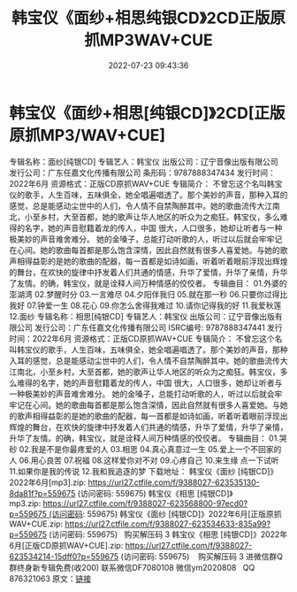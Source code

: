 ﻿---
title: 韩宝仪《面纱+相思纯银CD》2CD正版原抓MP3WAV+CUE
date: 2022-07-23 09:43:36
categories: WAV车载音乐、镜像
tags: 华语中文
---
# 韩宝仪《面纱+相思[纯银CD]》2CD[正版原抓MP3/WAV+CUE]

专辑名称：面纱[纯银CD]
专辑艺人：韩宝仪
出版公司：辽宁音像出版有限公司
发行公司：广东任嘉文化传播有限公司
条形码：9787888347434
发行时间：2022年6月
资源格式：正版CD原抓WAV+CUE
专辑简介：
不曾忘这个名叫韩宝仪的歌手，人生百味，五味俱全，她全唱遍唱透了。那个美妙的声音，那种入耳的感觉，总是能感动尘世中的人们，令人情不自禁陶醉其中。她的歌曲流传大江南北，小至乡村，大至首都，她的歌声让华人地区的听众为之痴狂。韩宝仪，多么难得的名字，她的声音慰籍着龙的传人，中国
很大，人口很多，她却让听者与一种极美妙的声音难舍难分。
她的金嗓子，总能打动听歌的人，听过以后就会牢牢记在心间。她的歌曲每首都是那么饱含深情，因此自然就有很多人喜爱她。与她的歌声相得益彰的是她的歌曲的配器，每一首都是如诗如画，听着听着眼前浮现出辉煌的舞台，在欢快的旋律中抒发着人们共通的情感，升华了爱情，升华了亲情，升华了友情。的确，韩宝仪，就是诠释人间万种情感的佼佼者。
专辑曲目：
01.外婆的澎湖湾
02.梦醒时分
03.一言难尽
04.夕阳伴我归
05.就在那一秒
06.只要你过得比我好
07.钟爱一生
08.花心
09.你怎么舍得我难过
10.请你记得我的好
11.我爱秋莲
12.面纱
专辑名称：相思[纯银CD]
专辑艺人：韩宝仪
出版公司：辽宁音像出版有限公司
发行公司：广东任嘉文化传播有限公司
ISRC编号:
9787888347441
发行时间：2022年6月
资源格式：正版CD原抓WAV+CUE
专辑简介：
不曾忘这个名叫韩宝仪的歌手，人生百味，五味俱全，她全唱遍唱透了。那个美妙的声音，那种入耳的感觉，总是能感动尘世中的人们，令人情不自禁陶醉其中。她的歌曲流传大江南北，小至乡村，大至首都，她的歌声让华人地区的听众为之痴狂。韩宝仪，多么难得的名字，她的声音慰籍着龙的传人，中国
很大，人口很多，她却让听者与一种极美妙的声音难舍难分。
她的金嗓子，总能打动听歌的人，听过以后就会牢牢记在心间。她的歌曲每首都是那么饱含深情，因此自然就有很多人喜爱她。与她的歌声相得益彰的是她的歌曲的配器，每一首都是如诗如画，听着听着眼前浮现出辉煌的舞台，在欢快的旋律中抒发着人们共通的情感，升华了爱情，升华了亲情，升华了友情。的确，韩宝仪，就是诠释人间万种情感的佼佼者。
专辑曲目：
01.哭砂
02.我是不是你最疼爱的人
03.相思
04.真心真意过一生
05.爱上一个不回家的人
06.用心良苦
07.祝福
08.这样爱你对不对
09.心疼自己
10.来生缘
点一下试听
11.如果你是我的传说
12.我和我追逐的梦
下载地址：
韩宝仪《面纱 [纯银CD]》2022年6月[mp3].zip: https://url27.ctfile.com/f/9388027-623535130-8da81f?p=559675
(访问密码: 559675)
韩宝仪《相思 [纯银CD]》mp3.zip: https://url27.ctfile.com/f/9388027-623568800-97ecd0?p=559675 (访问密码:
559675)
韩宝仪《面纱 [纯银CD]》2022年6月[正版原抓WAV+CUE.zip: https://url27.ctfile.com/f/9388027-623534633-835a99?p=559675
(访问密码: 559675)   购买解压码
3
韩宝仪《相思 [纯银CD]》2022年6月[正版CD原抓WAV+CUE].zip: https://url27.ctfile.com/f/9388027-623534214-15dff0?p=559675
(访问密码: 559675)    购买解压码
3
进微信群Q群终身新专辑免费(收200)
联系微信DF7080108
微信ym2020808   QQ
876321063
原文：[链接](https://blog.sina.com.cn/s/blog_1647c7e7601030yig.html)